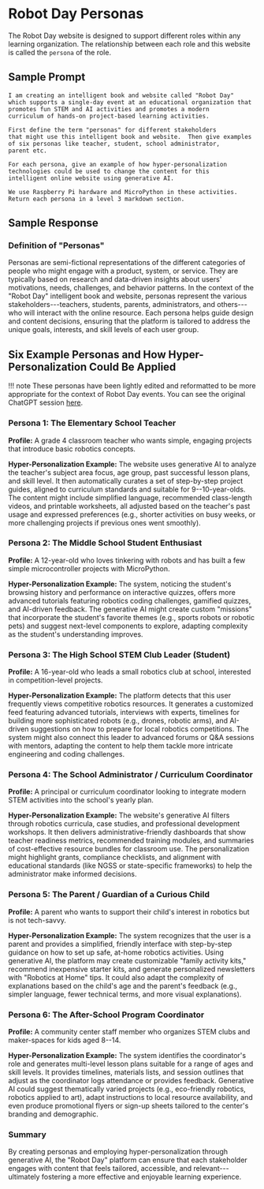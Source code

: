 # Robot Day Personas

The Robot Day website is designed to support different roles within any learning organization.  The relationship between each role and this website is called the ```persona``` of the role.

## Sample Prompt

```linenums="0"
I am creating an intelligent book and website called "Robot Day"
which supports a single-day event at an educational organization that
promotes fun STEM and AI activities and promotes a modern
curriculum of hands-on project-based learning activities.

First define the term "personas" for different stakeholders
that might use this intelligent book and website.  Then give examples
of six personas like teacher, student, school administrator,
parent etc.

For each persona, give an example of how hyper-personalization
technologies could be used to change the content for this
intelligent online website using generative AI.

We use Raspberry Pi hardware and MicroPython in these activities.
Return each persona in a level 3 markdown section.
```

## Sample Response

### Definition of "Personas"

Personas are semi-fictional representations of the different categories of people who might engage with a product, system, or service. They are typically based on research and data-driven insights about users' motivations, needs, challenges, and behavior patterns. In the context of the "Robot Day" intelligent book and website, personas represent the various stakeholders---teachers, students, parents, administrators, and others---who will interact with the online resource. Each persona helps guide design and content decisions, ensuring that the platform is tailored to address the unique goals, interests, and skill levels of each user group.


## Six Example Personas and How Hyper-Personalization Could Be Applied

!!! note
    These personas have been lightly edited and reformatted to be more appropriate
    for the context of Robot Day events.  You can see the original
    ChatGPT session [here](https://chatgpt.com/share/675ad618-19ec-8001-b3f0-5c32245436c9).

### Persona 1: The Elementary School Teacher

**Profile:** A grade 4 classroom teacher who wants simple, engaging projects that introduce basic robotics concepts.

**Hyper-Personalization Example:**
The website uses generative AI to analyze the teacher's subject area focus, age group, past successful lesson plans, and skill level. It then automatically curates a set of step-by-step project guides, aligned to curriculum standards and suitable for 9--10-year-olds. The content might include simplified language, recommended class-length videos, and printable worksheets, all adjusted based on the teacher's past usage and expressed preferences (e.g., shorter activities on busy weeks, or more challenging projects if previous ones went smoothly).

### Persona 2: The Middle School Student Enthusiast

**Profile:** A 12-year-old who loves tinkering with robots and has built a few simple microcontroller projects with MicroPython.

**Hyper-Personalization Example:**
The system, noticing the student's browsing history and performance on interactive quizzes, offers more advanced tutorials featuring robotics coding challenges, gamified quizzes, and AI-driven feedback. The generative AI might create custom "missions" that incorporate the student's favorite themes (e.g., sports robots or robotic pets) and suggest next-level components to explore, adapting complexity as the student's understanding improves.

### Persona 3: The High School STEM Club Leader (Student)

**Profile:** A 16-year-old who leads a small robotics club at school, interested in competition-level projects.

**Hyper-Personalization Example:**
The platform detects that this user frequently views competitive robotics resources. It generates a customized feed featuring advanced tutorials, interviews with experts, timelines for building more sophisticated robots (e.g., drones, robotic arms), and AI-driven suggestions on how to prepare for local robotics competitions. The system might also connect this leader to advanced forums or Q&A sessions with mentors, adapting the content to help them tackle more intricate engineering and coding challenges.

### Persona 4: The School Administrator / Curriculum Coordinator

**Profile:** A principal or curriculum coordinator looking to integrate modern STEM activities into the school's yearly plan.

**Hyper-Personalization Example:**
The website's generative AI filters through robotics curricula, case studies, and professional development workshops. It then delivers administrative-friendly dashboards that show teacher readiness metrics, recommended training modules, and summaries of cost-effective resource bundles for classroom use. The personalization might highlight grants, compliance checklists, and alignment with educational standards (like NGSS or state-specific frameworks) to help the administrator make informed decisions.

### Persona 5: The Parent / Guardian of a Curious Child

**Profile:** A parent who wants to support their child's interest in robotics but is not tech-savvy.

**Hyper-Personalization Example:**
The system recognizes that the user is a parent and provides a simplified, friendly interface with step-by-step guidance on how to set up safe, at-home robotics activities. Using generative AI, the platform may create customizable "family activity kits," recommend inexpensive starter kits, and generate personalized newsletters with "Robotics at Home" tips. It could also adapt the complexity of explanations based on the child's age and the parent's feedback (e.g., simpler language, fewer technical terms, and more visual explanations).

### Persona 6: The After-School Program Coordinator

**Profile:** A community center staff member who organizes STEM clubs and maker-spaces for kids aged 8--14.

**Hyper-Personalization Example:**
The system identifies the coordinator's role and generates multi-level lesson plans suitable for a range of ages and skill levels. It provides timelines, materials lists, and session outlines that adjust as the coordinator logs attendance or provides feedback. Generative AI could suggest thematically varied projects (e.g., eco-friendly robotics, robotics applied to art), adapt instructions to local resource availability, and even produce promotional flyers or sign-up sheets tailored to the center's branding and demographic.

### Summary

By creating personas and employing hyper-personalization through generative AI, the "Robot Day" platform can ensure that each stakeholder engages with content that feels tailored, accessible, and relevant---ultimately fostering a more effective and enjoyable learning experience.